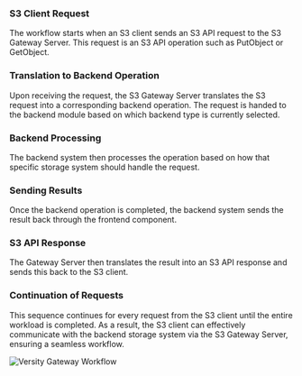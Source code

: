 ### S3 Client Request
The workflow starts when an S3 client sends an S3 API request to the S3 Gateway Server. This request is an S3 API operation such as PutObject or GetObject.

### Translation to Backend Operation
Upon receiving the request, the S3 Gateway Server translates the S3 request into a corresponding backend operation. The request is handed to the backend module based on which backend type is currently selected.

### Backend Processing
The backend system then processes the operation based on how that specific storage system should handle the request.

### Sending Results
Once the backend operation is completed, the backend system sends the result back through the frontend component.

### S3 API Response
The Gateway Server then translates the result into an S3 API response and sends this back to the S3 client.

### Continuation of Requests
This sequence continues for every request from the S3 client until the entire workload is completed. As a result, the S3 client can effectively communicate with the backend storage system via the S3 Gateway Server, ensuring a seamless workflow.

![Versity Gateway Workflow](https://github.com/versity/versitygw/blob/assets/assets/workflow.png)